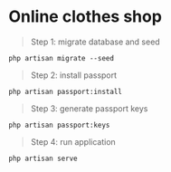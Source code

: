 # **Online clothes shop**

> Step 1: migrate database and seed
```
php artisan migrate --seed
```

> Step 2: install passport
```
php artisan passport:install
```

> Step 3: generate passport keys
```
php artisan passport:keys
```

> Step 4: run application
```
php artisan serve
```
